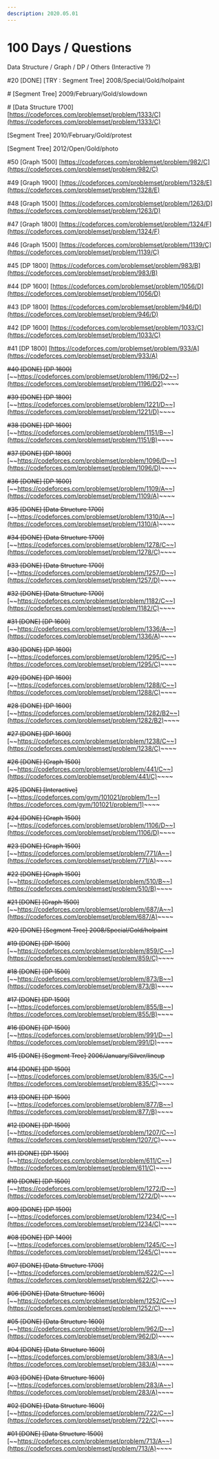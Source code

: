 ```yaml
---
description: 2020.05.01
---
```


# 100 Days / Questions

Data Structure / Graph / DP / Others \(Interactive ?\)

\#20 \[DONE\] \[TRY : Segment Tree\] 2008/Special/Gold/holpaint

\# \[Segment Tree\] 2009/February/Gold/slowdown

\# \[Data Structure 1700\] [https://codeforces.com/problemset/problem/1333/C](https://codeforces.com/problemset/problem/1333/C)

\[Segment Tree\] 2010/February/Gold/protest

\[Segment Tree\] 2012/Open/Gold/photo

\#50 \[Graph 1500\] [https://codeforces.com/problemset/problem/982/C](https://codeforces.com/problemset/problem/982/C)

\#49 \[Graph 1900\] [https://codeforces.com/problemset/problem/1328/E](https://codeforces.com/problemset/problem/1328/E)

\#48 \[Graph 1500\] [https://codeforces.com/problemset/problem/1263/D](https://codeforces.com/problemset/problem/1263/D)

\#47 \[Graph 1800\] [https://codeforces.com/problemset/problem/1324/F](https://codeforces.com/problemset/problem/1324/F)

\#46 \[Graph 1500\] [https://codeforces.com/problemset/problem/1139/C](https://codeforces.com/problemset/problem/1139/C)

\#45 \[DP 1800\] [https://codeforces.com/problemset/problem/983/B](https://codeforces.com/problemset/problem/983/B)

\#44 \[DP 1600\] [https://codeforces.com/problemset/problem/1056/D](https://codeforces.com/problemset/problem/1056/D)

\#43 \[DP 1800\] [https://codeforces.com/problemset/problem/946/D](https://codeforces.com/problemset/problem/946/D)

\#42 \[DP 1600\] [https://codeforces.com/problemset/problem/1033/C](https://codeforces.com/problemset/problem/1033/C)

\#41 \[DP 1800\] [https://codeforces.com/problemset/problem/933/A](https://codeforces.com/problemset/problem/933/A)

~~\#40 \[DONE\] \[DP 1600\]~~ [~~https://codeforces.com/problemset/problem/1196/D2~~](https://codeforces.com/problemset/problem/1196/D2)~~~~

~~\#39 \[DONE\] \[DP 1800\]~~ [~~https://codeforces.com/problemset/problem/1221/D~~](https://codeforces.com/problemset/problem/1221/D)~~~~

~~\#38 \[DONE\] \[DP 1600\]~~ [~~https://codeforces.com/problemset/problem/1151/B~~](https://codeforces.com/problemset/problem/1151/B)~~~~

~~\#37 \[DONE\] \[DP 1800\]~~ [~~https://codeforces.com/problemset/problem/1096/D~~](https://codeforces.com/problemset/problem/1096/D)~~~~

~~\#36 \[DONE\] \[DP 1600\]~~ [~~https://codeforces.com/problemset/problem/1109/A~~](https://codeforces.com/problemset/problem/1109/A)~~~~

~~\#35 \[DONE\] \[Data Structure 1700\]~~ [~~https://codeforces.com/problemset/problem/1310/A~~](https://codeforces.com/problemset/problem/1310/A)~~~~

~~\#34 \[DONE\] \[Data Structure 1700\]~~ [~~https://codeforces.com/problemset/problem/1278/C~~](https://codeforces.com/problemset/problem/1278/C)~~~~

~~\#33 \[DONE\] \[Data Structure 1700\]~~ [~~https://codeforces.com/problemset/problem/1257/D~~](https://codeforces.com/problemset/problem/1257/D)~~~~

~~\#32 \[DONE\] \[Data Structure 1700\]~~ [~~https://codeforces.com/problemset/problem/1182/C~~](https://codeforces.com/problemset/problem/1182/C)~~~~

~~\#31 \[DONE\] \[DP 1600\]~~ [~~https://codeforces.com/problemset/problem/1336/A~~](https://codeforces.com/problemset/problem/1336/A)~~~~

~~\#30 \[DONE\] \[DP 1600\]~~ [~~https://codeforces.com/problemset/problem/1295/C~~](https://codeforces.com/problemset/problem/1295/C)~~~~

~~\#29 \[DONE\] \[DP 1600\]~~ [~~https://codeforces.com/problemset/problem/1288/C~~](https://codeforces.com/problemset/problem/1288/C)~~~~

~~\#28 \[DONE\] \[DP 1600\]~~ [~~https://codeforces.com/problemset/problem/1282/B2~~](https://codeforces.com/problemset/problem/1282/B2)~~~~

~~\#27 \[DONE\] \[DP 1600\]~~ [~~https://codeforces.com/problemset/problem/1238/C~~](https://codeforces.com/problemset/problem/1238/C)~~~~

~~\#26 \[DONE\] \[Graph 1500\]~~ [~~https://codeforces.com/problemset/problem/441/C~~](https://codeforces.com/problemset/problem/441/C)~~~~

~~\#25 \[DONE\] \[Interactive\]~~ [~~https://codeforces.com/gym/101021/problem/1~~](https://codeforces.com/gym/101021/problem/1)~~~~

~~\#24 \[DONE\] \[Graph 1500\]~~ [~~https://codeforces.com/problemset/problem/1106/D~~](https://codeforces.com/problemset/problem/1106/D)~~~~

~~\#23 \[DONE\] \[Graph 1500\]~~ [~~https://codeforces.com/problemset/problem/771/A~~](https://codeforces.com/problemset/problem/771/A)~~~~

~~\#22 \[DONE\] \[Graph 1500\]~~ [~~https://codeforces.com/problemset/problem/510/B~~](https://codeforces.com/problemset/problem/510/B)~~~~

~~\#21 \[DONE\] \[Graph 1500\]~~ [~~https://codeforces.com/problemset/problem/687/A~~](https://codeforces.com/problemset/problem/687/A)~~~~

~~\#20 \[DONE\] \[Segment Tree\] 2008/Special/Gold/holpaint~~

~~\#19 \[DONE\] \[DP 1500\]~~ [~~https://codeforces.com/problemset/problem/859/C~~](https://codeforces.com/problemset/problem/859/C)~~~~

~~\#18 \[DONE\] \[DP 1500\]~~ [~~https://codeforces.com/problemset/problem/873/B~~](https://codeforces.com/problemset/problem/873/B)~~~~

~~\#17 \[DONE\] \[DP 1500\]~~ [~~https://codeforces.com/problemset/problem/855/B~~](https://codeforces.com/problemset/problem/855/B)~~~~

~~\#16 \[DONE\] \[DP 1500\]~~ [~~https://codeforces.com/problemset/problem/991/D~~](https://codeforces.com/problemset/problem/991/D)~~~~

~~\#15 \[DONE\] \[Segment Tree\] 2006/January/Silver/lineup~~

~~\#14 \[DONE\] \[DP 1500\]~~ [~~https://codeforces.com/problemset/problem/835/C~~](https://codeforces.com/problemset/problem/835/C)~~~~

~~\#13 \[DONE\] \[DP 1500\]~~ [~~https://codeforces.com/problemset/problem/877/B~~](https://codeforces.com/problemset/problem/877/B)~~~~

~~\#12 \[DONE\] \[DP 1500\]~~ [~~https://codeforces.com/problemset/problem/1207/C~~](https://codeforces.com/problemset/problem/1207/C)~~~~

~~\#11 \[DONE\] \[DP 1500\]~~ [~~https://codeforces.com/problemset/problem/611/C~~](https://codeforces.com/problemset/problem/611/C)~~~~

~~\#10 \[DONE\] \[DP 1500\]~~ [~~https://codeforces.com/problemset/problem/1272/D~~](https://codeforces.com/problemset/problem/1272/D)~~~~

~~\#09 \[DONE\] \[DP 1500\]~~ [~~https://codeforces.com/problemset/problem/1234/C~~](https://codeforces.com/problemset/problem/1234/C)~~~~

~~\#08 \[DONE\] \[DP 1400\]~~ [~~https://codeforces.com/problemset/problem/1245/C~~](https://codeforces.com/problemset/problem/1245/C)~~~~

~~\#07 \[DONE\] \[Data Structure 1700\]~~ [~~https://codeforces.com/problemset/problem/622/C~~](https://codeforces.com/problemset/problem/622/C)~~~~

~~\#06 \[DONE\] \[Data Structure 1600\]~~ [~~https://codeforces.com/problemset/problem/1252/C~~](https://codeforces.com/problemset/problem/1252/C)~~~~

~~\#05 \[DONE\] \[Data Structure 1600\]~~ [~~https://codeforces.com/problemset/problem/962/D~~](https://codeforces.com/problemset/problem/962/D)~~~~

~~\#04 \[DONE\] \[Data Structure 1600\]~~ [~~https://codeforces.com/problemset/problem/383/A~~](https://codeforces.com/problemset/problem/383/A)~~~~

~~\#03 \[DONE\] \[Data Structure 1600\]~~ [~~https://codeforces.com/problemset/problem/283/A~~](https://codeforces.com/problemset/problem/283/A)~~~~

~~\#02 \[DONE\] \[Data Structure 1600\]~~ [~~https://codeforces.com/problemset/problem/722/C~~](https://codeforces.com/problemset/problem/722/C)~~~~

~~\#01 \[DONE\] \[Data Structure 1500\]~~ [~~https://codeforces.com/problemset/problem/713/A~~](https://codeforces.com/problemset/problem/713/A)~~~~

